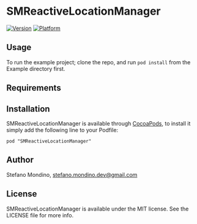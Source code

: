 # SMReactiveLocationManager

[![Version](http://cocoapod-badges.herokuapp.com/v/SMReactiveLocationManager/badge.png)](http://cocoadocs.org/docsets/SMReactiveLocationManager)
[![Platform](http://cocoapod-badges.herokuapp.com/p/SMReactiveLocationManager/badge.png)](http://cocoadocs.org/docsets/SMReactiveLocationManager)

## Usage

To run the example project; clone the repo, and run `pod install` from the Example directory first.

## Requirements

## Installation

SMReactiveLocationManager is available through [CocoaPods](http://cocoapods.org), to install
it simply add the following line to your Podfile:

    pod "SMReactiveLocationManager"

## Author

Stefano Mondino, stefano.mondino.dev@gmail.com

## License

SMReactiveLocationManager is available under the MIT license. See the LICENSE file for more info.

